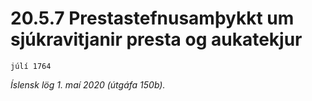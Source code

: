 # 20.5.7 Prestastefnusamþykkt um sjúkravitjanir presta og aukatekjur

`júlí 1764`

_Íslensk lög 1. maí 2020 (útgáfa 150b)._


